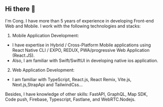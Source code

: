 ## Hi there 👋
I'm Cong.
I have more than 5 years of experience in developing Front-end Web and Mobile.
I work with the following technologies and stacks:
1. Mobile Application Development:
- I have expertise in Hybrid / Cross-Platform Mobile applications using React Native CLI / EXPO, REDUX, PWA/progressive Web Application (React.JS).
- Also, I am familiar with Swift/SwiftUI in developing native ios application.
2. Web Application Development:
- I am familiar with TypeScript, React.js, React Remix, Vite.js, Next.js,StrapApi and TailwindCss...

Besides, I have knowledge of other skills: FastAPI, GraphQL, Map SDK, Code push, Firebase, Typescript, Fastlane, and WebRTC.Nodejs.
<!--
**congduong97/congduong97** is a ✨ _special_ ✨ repository because its `README.md` (this file) appears on your GitHub profile.

Here are some ideas to get you started:

- 🔭 I’m currently working on ...
- 🌱 I’m currently learning ...
- 👯 I’m looking to collaborate on ...
- 🤔 I’m looking for help with ...
- 💬 Ask me about ...
- 📫 How to reach me: ...
- 😄 Pronouns: ...
- ⚡ Fun fact: ...
-->
